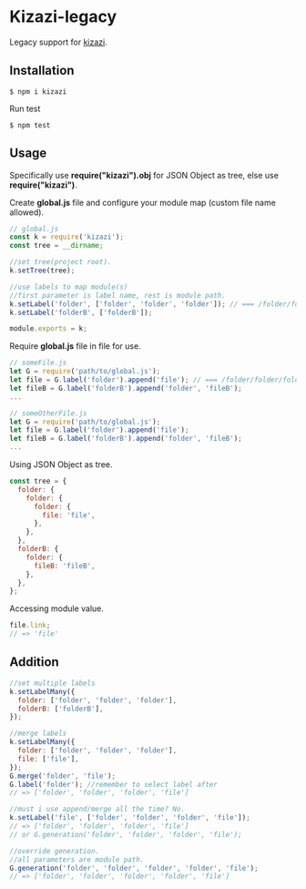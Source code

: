 # Kizazi-legacy

Legacy support for [kizazi](https://www.npmjs.com/package/kizazi).

## Installation

```shell
$ npm i kizazi
```

Run test

```shell
$ npm test
```

## Usage

Specifically use **require("kizazi").obj** for JSON Object as tree, else use **require("kizazi")**.

Create **global.js** file and configure your module map (custom file name allowed).

```js
// global.js
const k = require('kizazi');
const tree = __dirname;

//set tree(project root).
k.setTree(tree);

//use labels to map module(s)
//first parameter is label name, rest is module path.
k.setLabel('folder', ['folder', 'folder', 'folder']); // === /folder/folder/folder
k.setLabel('folderB', ['folderB']);

module.exports = k;
```

Require **global.js** file in file for use.

```js
// someFile.js
let G = require('path/to/global.js');
let file = G.label('folder').append('file'); // === /folder/folder/folder/file
let fileB = G.label('folderB').append('folder', 'fileB');
...

// someOtherFile.js
let G = require('path/to/global.js');
let file = G.label('folder').append('file');
let fileB = G.label('folderB').append('folder', 'fileB');
...
```

Using JSON Object as tree.

```js
const tree = {
  folder: {
    folder: {
      folder: {
        file: 'file',
      },
    },
  },
  folderB: {
    folder: {
      fileB: 'fileB',
    },
  },
};
```

Accessing module value.

```js
file.link;
// => 'file'
```

## Addition

```js
//set multiple labels
k.setLabelMany({
  folder: ['folder', 'folder', 'folder'],
  folderB: ['folderB'],
});

//merge labels
k.setLabelMany({
  folder: ['folder', 'folder', 'folder'],
  file: ['file'],
});
G.merge('folder', 'file');
G.label('folder'); //remember to select label after
// => ['folder', 'folder', 'folder', 'file']

//must i use append/merge all the time? No.
k.setLabel('file', ['folder', 'folder', 'folder', 'file']);
// => ['folder', 'folder', 'folder', 'file']
// or G.generation('folder', 'folder', 'folder', 'file');

//override generation.
//all parameters are module path.
G.generation('folder', 'folder', 'folder', 'folder', 'file');
// => ['folder', 'folder', 'folder', 'folder', 'file']
```
